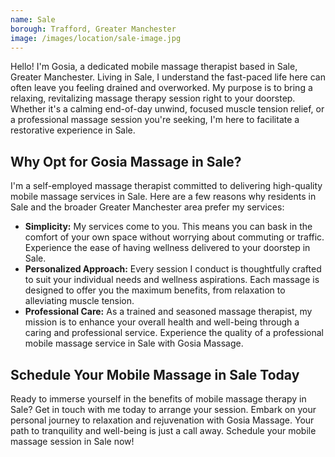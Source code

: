 ```yaml
---
name: Sale
borough: Trafford, Greater Manchester
image: /images/location/sale-image.jpg
---
```


Hello! I'm Gosia, a dedicated mobile massage therapist based in Sale, Greater Manchester. Living in Sale, I understand the fast-paced life here can often leave you feeling drained and overworked. My purpose is to bring a relaxing, revitalizing massage therapy session right to your doorstep. Whether it's a calming end-of-day unwind, focused muscle tension relief, or a professional massage session you're seeking, I'm here to facilitate a restorative experience in Sale.

## Why Opt for Gosia Massage in Sale?

I'm a self-employed massage therapist committed to delivering high-quality mobile massage services in Sale. Here are a few reasons why residents in Sale and the broader Greater Manchester area prefer my services:

- **Simplicity:** My services come to you. This means you can bask in the comfort of your own space without worrying about commuting or traffic. Experience the ease of having wellness delivered to your doorstep in Sale.
- **Personalized Approach:** Every session I conduct is thoughtfully crafted to suit your individual needs and wellness aspirations. Each massage is designed to offer you the maximum benefits, from relaxation to alleviating muscle tension.
- **Professional Care:** As a trained and seasoned massage therapist, my mission is to enhance your overall health and well-being through a caring and professional service. Experience the quality of a professional mobile massage service in Sale with Gosia Massage.

## Schedule Your Mobile Massage in Sale Today

Ready to immerse yourself in the benefits of mobile massage therapy in Sale? Get in touch with me today to arrange your session. Embark on your personal journey to relaxation and rejuvenation with Gosia Massage. Your path to tranquility and well-being is just a call away. Schedule your mobile massage session in Sale now!
